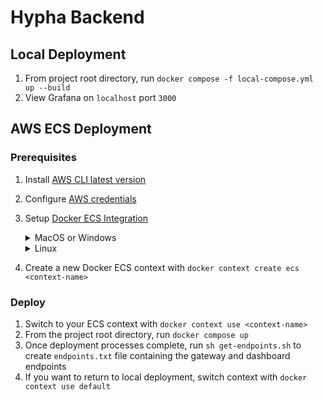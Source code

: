 # Hypha Backend

## Local Deployment

1. From project root directory, run `docker compose -f local-compose.yml up --build`
2. View Grafana on `localhost` port `3000`

## AWS ECS Deployment

### Prerequisites
1. Install [AWS CLI latest version](https://docs.aws.amazon.com/cli/latest/userguide/getting-started-install.html)
2. Configure [AWS credentials](https://docs.aws.amazon.com/cli/latest/userguide/getting-started-prereqs.html)
3. Setup [Docker ECS Integration](https://docs.docker.com/cloud/ecs-integration/)
    <details>
    <summary>MacOS or Windows</summary>

    - Install latest version of [Docker Desktop](https://www.docker.com/products/docker-desktop/)
    </details>

    <details>
    <summary>Linux</summary>

    - Make sure you have Docker 19.03 or later, then also install the Docker Compose CLI: `curl -L https://raw.githubusercontent.com/docker/compose-cli/main/scripts/install/install_linux.sh | sh`
    </details>

4. Create a new Docker ECS context with `docker context create ecs <context-name>`

### Deploy
1. Switch to your ECS context with `docker context use <context-name>`
2. From the project root directory, run `docker compose up`
3. Once deployment processes complete, run `sh get-endpoints.sh` to create `endpoints.txt` file containing the gateway and dashboard endpoints
4. If you want to return to local deployment, switch context with `docker context use default`
